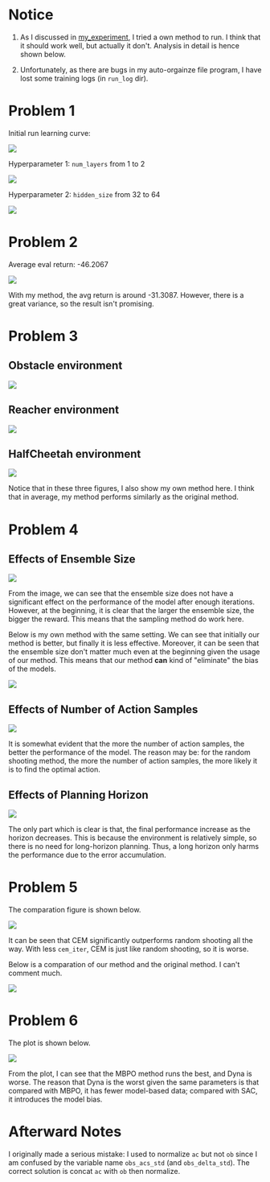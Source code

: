 # Notice

1. As I discussed in [my_experiment](./my_experiment_log/my_experiment.md), I tried a own method to run. I think that it should work well, but actually it don't. Analysis in detail is hence shown below.

2. Unfortunately, as there are bugs in my auto-orgainze file program, I have lost some training logs (in `run_log` dir). 

# Problem 1

Initial run learning curve:

![](./report/assets/P1-1.png)

Hyperparameter 1: `num_layers` from 1 to 2

![](./report/assets/P1-2.png)

Hyperparameter 2: `hidden_size` from 32 to 64

![](./report/assets/P1-3.png)

# Problem 2

Average eval return: -46.2067

![](./report/assets/P2.png)

With my method, the avg return is around -31.3087. However, there is a great variance, so the result isn't promising.

# Problem 3

## Obstacle environment

![](./report/assets/P3-1.png)

## Reacher environment

![](./report/assets/P3-2.png)

## HalfCheetah environment

![](./report/assets/P3-3.png)

Notice that in these three figures, I also show my own method here. I think that in average, my method performs similarly as the original method.

# Problem 4

## Effects of Ensemble Size

![](./report/assets/P4-1.png)

From the image, we can see that the ensemble size does not have a significant effect on the performance of the model after enough iterations. However, at the beginning, it is clear that the larger the ensemble size, the bigger the reward. This means that the sampling method do work here.

Below is my own method with the same setting. We can see that initially our method is better, but finally it is less effective. Moreover, it can be seen that the ensemble size don't matter much even at the beginning given the usage of our method. This means that our method **can** kind of "eliminate" the bias of the models.

![](./report/assets/P4-1-mine.png)

## Effects of Number of Action Samples

![](./report/assets/P4-2.png)

It is somewhat evident that the more the number of action samples, the better the performance of the model. The reason may be: for the random shooting method, the more the number of action samples, the more likely it is to find the optimal action.

## Effects of Planning Horizon

![](./report/assets/P4-3.png)

The only part which is clear is that, the final performance increase as the horizon decreases. This is because the environment is relatively simple, so there is no need for long-horizon planning. Thus, a long horizon only harms the performance due to the error accumulation.

# Problem 5

The comparation figure is shown below.

![](./report/assets/P5-1.png)

It can be seen that CEM significantly outperforms random shooting all the way. With less `cem_iter`, CEM is just like random shooting, so it is worse.

Below is a comparation of our method and the original method. I can't comment much.

![](./report/assets/P5-mine.png)


# Problem 6

The plot is shown below.

![](./report/assets/P6.png)

From the plot, I can see that the MBPO method runs the best, and Dyna is worse. The reason that Dyna is the worst given the same parameters is that compared with MBPO, it has fewer model-based data; compared with SAC, it introduces the model bias.

# Afterward Notes

I originally made a serious mistake: I used to normalize `ac` but not `ob` since I am confused by the variable name `obs_acs_std` (and `obs_delta_std`). The correct solution is concat `ac` with `ob` then normalize.